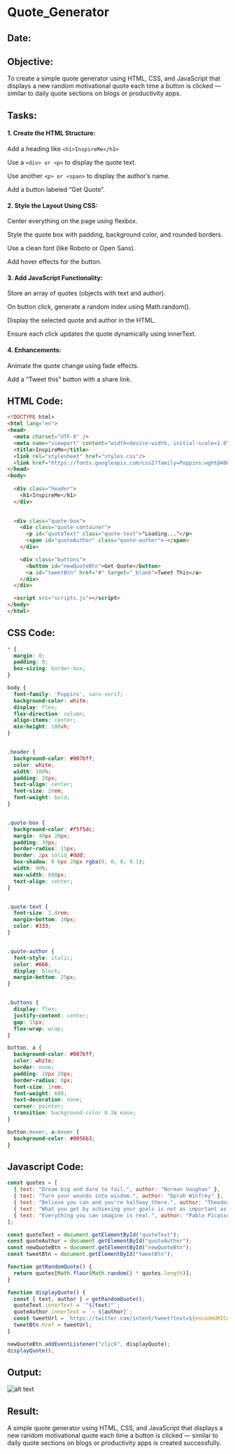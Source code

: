 # Quote_Generator
## Date:
## Objective:
To create a simple quote generator using HTML, CSS, and JavaScript that displays a new random motivational quote each time a button is clicked — similar to daily quote sections on blogs or productivity apps.

## Tasks:

#### 1. Create the HTML Structure:
Add a heading like ```<h1>InspireMe</h1>```

Use a ```<div> or <p>``` to display the quote text.

Use another ```<p> or <span>``` to display the author’s name.

Add a button labeled “Get Quote”.

#### 2. Style the Layout Using CSS:
Center everything on the page using flexbox.

Style the quote box with padding, background color, and rounded borders.

Use a clean font (like Roboto or Open Sans).

Add hover effects for the button.

#### 3. Add JavaScript Functionality:
Store an array of quotes (objects with text and author).

On button click, generate a random index using Math.random().

Display the selected quote and author in the HTML.

Ensure each click updates the quote dynamically using innerText.

#### 4. Enhancements:
Animate the quote change using fade effects.

Add a “Tweet this” button with a share link.
## HTML Code:
```html
<!DOCTYPE html>
<html lang="en">
<head>
  <meta charset="UTF-8" />
  <meta name="viewport" content="width=device-width, initial-scale=1.0"/>
  <title>InspireMe</title>
  <link rel="stylesheet" href="styles.css"/>
  <link href="https://fonts.googleapis.com/css2?family=Poppins:wght@400;600&display=swap" rel="stylesheet"/>
</head>
<body>
  
  <div class="header">
    <h1>InspireMe</h1>
  </div>

  
  <div class="quote-box">
    <div class="quote-container">
      <p id="quoteText" class="quote-text">"Loading..."</p>
      <span id="quoteAuthor" class="quote-author">-</span>
    </div>

    <div class="buttons">
      <button id="newQuoteBtn">Get Quote</button>
      <a id="tweetBtn" href="#" target="_blank">Tweet This</a>
    </div>
  </div>

  <script src="scripts.js"></script>
</body>
</html>


```
## CSS Code:
```css
* {
  margin: 0;
  padding: 0;
  box-sizing: border-box;
}

body {
  font-family: 'Poppins', sans-serif;
  background-color: white; 
  display: flex;
  flex-direction: column;
  align-items: center;
  min-height: 100vh;
}


.header {
  background-color: #007bff;
  color: white;
  width: 100%;
  padding: 20px;
  text-align: center;
  font-size: 2rem;
  font-weight: bold;
}


.quote-box {
  background-color: #f5f5dc; 
  margin: 40px 20px;
  padding: 30px;
  border-radius: 15px;
  border: 2px solid #ddd;
  box-shadow: 0 6px 20px rgba(0, 0, 0, 0.1);
  width: 90%;
  max-width: 600px;
  text-align: center;
}


.quote-text {
  font-size: 1.4rem;
  margin-bottom: 10px;
  color: #333;
}


.quote-author {
  font-style: italic;
  color: #666;
  display: block;
  margin-bottom: 25px;
}


.buttons {
  display: flex;
  justify-content: center;
  gap: 15px;
  flex-wrap: wrap;
}

button, a {
  background-color: #007bff;
  color: white;
  border: none;
  padding: 10px 20px;
  border-radius: 8px;
  font-size: 1rem;
  font-weight: 600;
  text-decoration: none;
  cursor: pointer;
  transition: background-color 0.3s ease;
}

button:hover, a:hover {
  background-color: #0056b3;
}


```
## Javascript Code:
```js
const quotes = [
  { text: "Dream big and dare to fail.", author: "Norman Vaughan" },
  { text: "Turn your wounds into wisdom.", author: "Oprah Winfrey" },
  { text: "Believe you can and you're halfway there.", author: "Theodore Roosevelt" },
  { text: "What you get by achieving your goals is not as important as what you become by achieving your goals.", author: "Zig Ziglar" },
  { text: "Everything you can imagine is real.", author: "Pablo Picasso" }
];

const quoteText = document.getElementById("quoteText");
const quoteAuthor = document.getElementById("quoteAuthor");
const newQuoteBtn = document.getElementById("newQuoteBtn");
const tweetBtn = document.getElementById("tweetBtn");

function getRandomQuote() {
  return quotes[Math.floor(Math.random() * quotes.length)];
}

function displayQuote() {
  const { text, author } = getRandomQuote();
  quoteText.innerText = `"${text}"`;
  quoteAuthor.innerText = `– ${author}`;
  const tweetUrl = `https://twitter.com/intent/tweet?text=${encodeURIComponent(`"${text}" – ${author}`)}`;
  tweetBtn.href = tweetUrl;
}

newQuoteBtn.addEventListener("click", displayQuote);
displayQuote(); 

```
## Output:
![alt text](image-1.png)

## Result:
A simple quote generator using HTML, CSS, and JavaScript that displays a new random motivational quote each time a button is clicked — similar to daily quote sections on blogs or productivity apps is created successfully.
